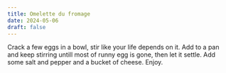 ```yaml
---
title: Omelette du fromage
date: 2024-05-06
draft: false
---
```


Crack a few eggs in a bowl, stir like your life depends on it. Add to a pan and keep stirring untill most of runny egg is gone, then let it settle. Add some salt and pepper and a bucket of cheese. Enjoy.